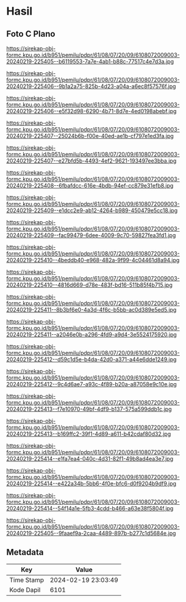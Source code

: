 # Hasil

## Foto C Plano

https://sirekap-obj-formc.kpu.go.id/b951/pemilu/pdpr/61/08/07/20/09/6108072009003-20240219-225405--b6119553-7a7e-4ab1-b88c-77517c4e7d3a.jpg

https://sirekap-obj-formc.kpu.go.id/b951/pemilu/pdpr/61/08/07/20/09/6108072009003-20240219-225406--9b1a2a75-825b-4d23-a04a-a6ec8f57576f.jpg

https://sirekap-obj-formc.kpu.go.id/b951/pemilu/pdpr/61/08/07/20/09/6108072009003-20240219-225406--e5f32d98-6290-4b71-8d7e-4ed0198abebf.jpg

https://sirekap-obj-formc.kpu.go.id/b951/pemilu/pdpr/61/08/07/20/09/6108072009003-20240219-225407--25024b6b-f00e-40ed-ae1b-cf797e1ed3fa.jpg

https://sirekap-obj-formc.kpu.go.id/b951/pemilu/pdpr/61/08/07/20/09/6108072009003-20240219-225407--e27bfd5b-4493-4ef2-9621-193497ee3bba.jpg

https://sirekap-obj-formc.kpu.go.id/b951/pemilu/pdpr/61/08/07/20/09/6108072009003-20240219-225408--6fbafdcc-616e-4bdb-94ef-cc879e31efb8.jpg

https://sirekap-obj-formc.kpu.go.id/b951/pemilu/pdpr/61/08/07/20/09/6108072009003-20240219-225409--e1dcc2e9-ab12-4264-b989-450479e5cc18.jpg

https://sirekap-obj-formc.kpu.go.id/b951/pemilu/pdpr/61/08/07/20/09/6108072009003-20240219-225409--fac99479-6dee-4009-9c70-59827fea3fd1.jpg

https://sirekap-obj-formc.kpu.go.id/b951/pemilu/pdpr/61/08/07/20/09/6108072009003-20240219-225410--4beddb40-e968-482a-9f99-4c04461d8a94.jpg

https://sirekap-obj-formc.kpu.go.id/b951/pemilu/pdpr/61/08/07/20/09/6108072009003-20240219-225410--4816d669-d78e-483f-bd16-511b85f4b715.jpg

https://sirekap-obj-formc.kpu.go.id/b951/pemilu/pdpr/61/08/07/20/09/6108072009003-20240219-225411--8b3bf6e0-4a3d-4f6c-b5bb-ac0d389e5ed5.jpg

https://sirekap-obj-formc.kpu.go.id/b951/pemilu/pdpr/61/08/07/20/09/6108072009003-20240219-225411--a2046e0b-a296-4fd9-a9d4-3e5524175920.jpg

https://sirekap-obj-formc.kpu.go.id/b951/pemilu/pdpr/61/08/07/20/09/6108072009003-20240219-225412--d59c1d5e-b4da-42d0-a371-a44e6dde1249.jpg

https://sirekap-obj-formc.kpu.go.id/b951/pemilu/pdpr/61/08/07/20/09/6108072009003-20240219-225412--9c4d6ae7-a93c-4f89-b20a-a87058e9c10e.jpg

https://sirekap-obj-formc.kpu.go.id/b951/pemilu/pdpr/61/08/07/20/09/6108072009003-20240219-225413--f7e10970-49bf-4df9-b137-575a599ddb1c.jpg

https://sirekap-obj-formc.kpu.go.id/b951/pemilu/pdpr/61/08/07/20/09/6108072009003-20240219-225413--b169ffc2-39f1-4d89-a611-b42cdaf80d32.jpg

https://sirekap-obj-formc.kpu.go.id/b951/pemilu/pdpr/61/08/07/20/09/6108072009003-20240219-225414--e1fa7ea4-040c-4d31-82f1-49b8ad4ea3e7.jpg

https://sirekap-obj-formc.kpu.go.id/b951/pemilu/pdpr/61/08/07/20/09/6108072009003-20240219-225414--e422a34b-5bb6-4f0e-bfc6-d0f9204b9df9.jpg

https://sirekap-obj-formc.kpu.go.id/b951/pemilu/pdpr/61/08/07/20/09/6108072009003-20240219-225414--54f14a1e-5fb3-4cdd-b466-a63e38f5804f.jpg

https://sirekap-obj-formc.kpu.go.id/b951/pemilu/pdpr/61/08/07/20/09/6108072009003-20240219-225405--9faaef9a-2caa-4489-897b-b277c1d5684e.jpg


## Metadata

| Key        | Value               |
| ---------- | ------------------- |
| Time Stamp | 2024-02-19 23:03:49 |
| Kode Dapil | 6101                |



